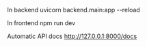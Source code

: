 In backend
uvicorn backend.main:app --reload


In frontend
npm run dev


Automatic API docs
http://127.0.0.1:8000/docs